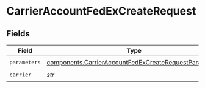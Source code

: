 # CarrierAccountFedExCreateRequest


## Fields

| Field                                                                                                                          | Type                                                                                                                           | Required                                                                                                                       | Description                                                                                                                    |
| ------------------------------------------------------------------------------------------------------------------------------ | ------------------------------------------------------------------------------------------------------------------------------ | ------------------------------------------------------------------------------------------------------------------------------ | ------------------------------------------------------------------------------------------------------------------------------ |
| `parameters`                                                                                                                   | [components.CarrierAccountFedExCreateRequestParameters](../../models/components/carrieraccountfedexcreaterequestparameters.md) | :heavy_check_mark:                                                                                                             | N/A                                                                                                                            |
| `carrier`                                                                                                                      | *str*                                                                                                                          | :heavy_check_mark:                                                                                                             | N/A                                                                                                                            |